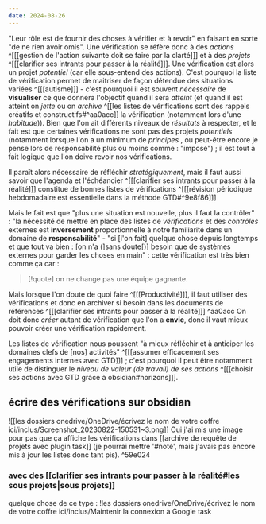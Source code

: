 ```yaml
---
date: 2024-08-26
---
```

"Leur rôle est de fournir des choses à vérifier et à revoir" en faisant en sorte "de ne rien avoir omis". Une vérification se réfère donc à des *actions* ^[[[gestion de l'action suivante doit se faire par la clarté]]] et à des *projets* ^[[[clarifier ses intrants pour passer à la réalité]]]. Une vérification est alors un projet *potentiel* (car elle sous-entend des actions). C'est pourquoi la liste de vérification permet de maitriser de façon détendue des situations variées ^[[[autisme]]] - c'est pourquoi il est souvent *nécessaire* de **visualiser** ce que donnera l'objectif quand il sera *atteint* (et quand il est atteint on *jette*
ou on *archive* ^[[les listes de vérifications sont des rappels créatifs et constructifs#^aa0acc]] la vérification (notamment lors d'une *habitude*)).
Bien que l'on ait différents niveaux de *résultats* à respecter, et le fait est que certaines vérifications ne sont pas des projets *potentiels* (notamment lorsque l'on a un minimum de *principes* , ou peut-être encore je pense lors de responsabilité plus ou moins comme : "imposé") ; il est tout à fait logique que l'on doive revoir nos vérifications.

Il paraît alors nécessaire de réfléchir *stratégiquement*, mais il faut aussi savoir que l'agenda et l'échéancier ^[[[clarifier ses intrants pour passer à la réalité]]] constitue de bonnes listes de vérifications ^[[[révision périodique hebdomadaire est essentielle dans la méthode GTD#^9e8f86]]]

Mais le fait est que "plus une situation est nouvelle, plus il faut la contrôler" : 
"la nécessité de mettre en place des listes de *vérifications* et des *contrôles* externes est **inversement** proportionnelle à notre familiarité dans un domaine de **responsabilité**" - "si [l'on fait] quelque chose depuis longtemps et que tout va bien : [on n'a (]sans doute[)] besoin que de systèmes externes pour garder les choses en main" : cette vérification est très bien comme ça car : 
> [!quote]
> on ne change pas une équipe gagnante.

Mais lorsque l'on doute de quoi faire ^[[[Productivité]]], il faut utiliser des vérifications et donc en archiver si besoin dans les documents de références ^[[[clarifier ses intrants pour passer à la réalité]]] ^aa0acc
On doit donc *créer* autant de vérification que l'on a **envie**, donc il vaut mieux pouvoir créer une vérification rapidement.

Les listes de vérification nous poussent "à mieux réfléchir et à anticiper les domaines clefs de [nos] activités" ^[[[assumer efficacement ses engagements internes avec GTD]]] ; c'est pourquoi il peut être notamment utile de distinguer le *niveau de valeur (de travail) de ses actions* ^[[[choisir ses actions avec GTD grâce à obsidian#horizons]]].
## écrire des vérifications sur obsidian
![[les dossiers onedrive/OneDrive/écrivez le nom de votre coffre ici/inclus/Screenshot_20230822-150531~3.png]]
Oui j'ai mis une image pour pas que ça affiche les vérifications dans [[archive de requête de projets avec plugin task]] (je pourrai mettre '#noté', mais j'avais pas encore mis à jour les listes donc tant pis). ^59e024
### avec des [[clarifier ses intrants pour passer à la réalité#les sous projets|sous projets]] 
quelque chose de ce type : !les dossiers onedrive/OneDrive/écrivez le nom de votre coffre ici/inclus/Maintenir la connexion à Google task
